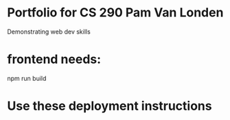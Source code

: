 # Portfolio for CS 290 Pam Van Londen
 Demonstrating web dev skills

# frontend needs:
npm run build


# Use these deployment instructions
<!-- https://medium.com/@mahmdras21/mern-app-deployment-frontend-on-netlify-backend-on-vercel-6fc03d2ef32f -->
